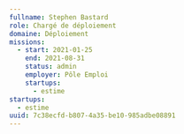 ```yaml
---
fullname: Stephen Bastard
role: Chargé de déploiement
domaine: Déploiement
missions:
  - start: 2021-01-25
    end: 2021-08-31
    status: admin
    employer: Pôle Emploi
    startups:
      - estime
startups:
  - estime
uuid: 7c38ecfd-b807-4a35-be10-985adbe08891
---
```

